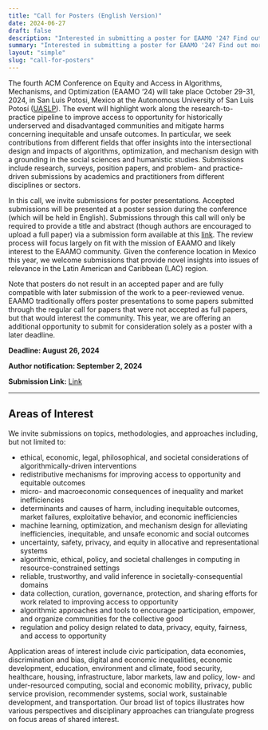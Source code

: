 ```yaml
---
title: "Call for Posters (English Version)"
date: 2024-06-27
draft: false
description: "Interested in submitting a poster for EAAMO '24? Find out more by clicking the link."
summary: "Interested in submitting a poster for EAAMO '24? Find out more by clicking the link."
layout: "simple"
slug: "call-for-posters"
---
```

The fourth ACM Conference on Equity and Access in Algorithms, Mechanisms, and Optimization (EAAMO ‘24) will take place October 29-31, 2024, in San Luis Potosi, Mexico at the Autonomous University of San Luis Potosí ([UASLP](https://www.uaslp.mx/)). The event will highlight work along the research-to-practice pipeline to improve access to opportunity for historically underserved and disadvantaged communities and mitigate harms concerning inequitable and unsafe outcomes. In particular, we seek contributions from different fields that offer insights into the intersectional design and impacts of algorithms, optimization, and mechanism design with a grounding in the social sciences and humanistic studies. Submissions include research, surveys, position papers, and problem- and practice-driven submissions by academics and practitioners from different disciplines or sectors.

In this call, we invite submissions for poster presentations. Accepted submissions will be presented at a poster session during the conference (which will be held in English). Submissions through this call will only be required to provide a title and abstract (though authors are encouraged to upload a full paper) via a submission form available at this [link](https://docs.google.com/forms/d/e/1FAIpQLSfHma3y_vN4yd_nqnSXgMe65ZeMdbCPCU-UyxKs2ew1IixqFA/viewform?usp=sf_link). The review process will focus largely on fit with the mission of EAAMO and likely interest to the EAAMO community. Given the conference location in Mexico this year, we welcome submissions that provide novel insights into issues of relevance in the Latin American and Caribbean (LAC) region.

Note that posters do not result in an accepted paper and are fully compatible with later submission of the work to a peer-reviewed venue. EAAMO traditionally offers poster presentations to some papers submitted through the regular call for papers that were not accepted as full papers, but that would interest the community. This year, we are offering an additional opportunity to submit for consideration solely as a poster with a later deadline.

**Deadline: August 26, 2024**

**Author notification: September 2, 2024**

**Submission Link:** [Link](https://docs.google.com/forms/d/e/1FAIpQLSfHma3y_vN4yd_nqnSXgMe65ZeMdbCPCU-UyxKs2ew1IixqFA/viewform?usp=sf_link)

- - -

## Areas of Interest

We invite submissions on topics, methodologies, and approaches including, but not limited to:
- ethical, economic, legal, philosophical, and societal considerations of algorithmically-driven interventions
- redistributive mechanisms for improving access to opportunity and equitable outcomes
- micro- and macroeconomic consequences of inequality and market inefficiencies
- determinants and causes of harm, including inequitable outcomes, market failures, exploitative behavior, and economic inefficiencies
- machine learning, optimization, and mechanism design for alleviating inefficiencies, inequitable, and unsafe economic and social outcomes
- uncertainty, safety, privacy, and equity in allocative and representational systems
- algorithmic, ethical, policy, and societal challenges in computing in resource-constrained settings
- reliable, trustworthy, and valid inference in societally-consequential domains
- data collection, curation, governance, protection, and sharing efforts for work related to improving access to opportunity
- algorithmic approaches and tools to encourage participation, empower, and organize communities for the collective good
- regulation and policy design related to data, privacy, equity, fairness, and access to opportunity

Application areas of interest include civic participation, data economies, discrimination and bias, digital and economic inequalities, economic development, education, environment and climate, food security, healthcare, housing, infrastructure, labor markets, law and policy, low- and under-resourced computing, social and economic mobility, privacy, public service provision, recommender systems, social work, sustainable development, and transportation. Our broad list of topics illustrates how various perspectives and disciplinary approaches can triangulate progress on focus areas of shared interest.
